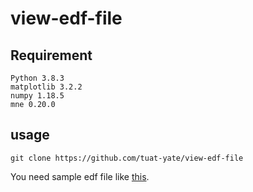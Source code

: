 # view-edf-file
## Requirement
```
Python 3.8.3
matplotlib 3.2.2
numpy 1.18.5
mne 0.20.0
```
## usage
```
git clone https://github.com/tuat-yate/view-edf-file
```
You need sample edf file like [this](https://github.com/holgern/pyedflib/tree/master/pyedflib/tests/data).
